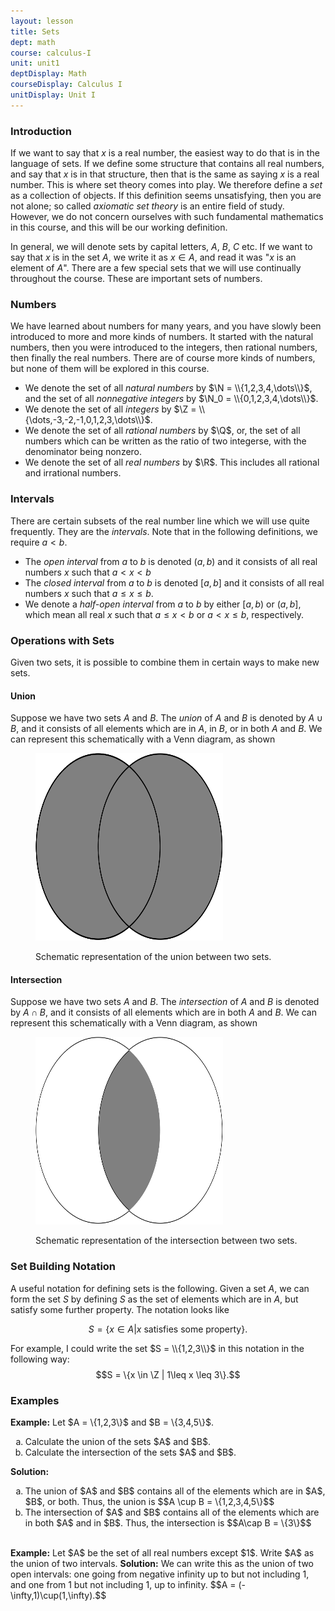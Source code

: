 ```yaml
---
layout: lesson
title: Sets
dept: math
course: calculus-I
unit: unit1
deptDisplay: Math
courseDisplay: Calculus I
unitDisplay: Unit I
---
```


### Introduction
If we want to say that $x$ is a real number, the easiest way to do that is in the language of sets. If we define some structure that contains all real numbers, and say that $x$ is in that structure, then that is the same as saying $x$ is a real number. This is where set theory comes into play. We therefore define a *set* as a collection of objects. If this definition seems unsatisfying, then you are not alone; so called *axiomatic set theory* is an entire field of study. However, we do not concern ourselves with such fundamental mathematics in this course, and this will be our working definition.

In general, we will denote sets by capital letters, $A$, $B$, $C$ etc. If we want to say that $x$ is in the set $A$, we write it as $x\in A$, and read it was "$x$ is an element of $A$". There are a few special sets that we will use continually throughout the course. These are important sets of numbers. 

### Numbers
We have learned about numbers for many years, and you have slowly been introduced to more and more kinds of numbers. It started with the natural numbers, then you were introduced to the integers, then rational numbers, then finally the real numbers. There are of course more kinds of numbers, but none of them will be explored in this course. 

* We denote the set of all *natural numbers* by  $\N = \\{1,2,3,4,\dots\\}$, and the set of all *nonnegative integers* by $\N_0 = \\{0,1,2,3,4,\dots\\}$. 
* We denote the set of all *integers* by $\Z = \\{\dots,-3,-2,-1,0,1,2,3,\dots\\}$.
* We denote the set of all *rational numbers* by $\Q$, or, the set of all numbers which can be written as the ratio of two integerse, with the denominator being nonzero.
* We denote the set of all *real numbers* by $\R$. This includes all rational and irrational numbers.

### Intervals

There are certain subsets of the real number line which we will use quite frequently. They are the *intervals*. Note that in the following definitions, we require $a < b$.

* The *open interval* from $a$ to $b$ is denoted $(a,b)$ and it consists of all real numbers $x$ such that $a < x < b$
* The *closed interval* from $a$ to $b$ is denoted $[a,b]$ and it consists of all real numbers $x$ such that $a \leq x \leq b$. 
* We denote a *half-open interval* from $a$ to $b$ by either $[a,b)$ or $(a,b]$, which mean all real $x$ such that $a\leq x < b$ or $a < x \leq b$, respectively.

### Operations with Sets

Given two sets, it is possible to combine them in certain ways to make new sets. 

#### Union

Suppose we have two sets $A$ and $B$. The *union* of $A$ and $B$ is denoted by $A\cup B$, and it consists of all elements which are in $A$, in $B$, or in both $A$ and $B$. We can represent this schematically with a Venn diagram, as shown

<figure class="center">
<p><img src="sets-Figures/union.svg" alt="Union Venn Diagram" style="width:300px;height:300px;"> </p>
<figcaption class="center">Schematic representation of the union between two sets.</figcaption> </figure>

#### Intersection

Suppose we have two sets $A$ and $B$. The *intersection* of $A$ and $B$ is denoted by $A\cap B$, and it consists of all elements which are in both $A$ and $B$. We can represent this schematically with a Venn diagram, as shown

<figure class="center">
<p><img src="sets-Figures/intersection.svg" alt="Intersection Venn Diagram" style="width:300px;height:300px;"> </p>
<figcaption class="center">Schematic representation of the intersection between two sets.</figcaption> </figure>


### Set Building Notation
A useful notation for defining sets is the following. Given a set $A$, we can form the set $S$ by defining $S$ as the set of elements which are in $A$, but satisfy some further property. The notation looks like

$$S = \{x \in A | x\text{ satisfies some property}\}.$$

For example, I could write the set $S = \\{1,2,3\\}$ in this notation in the following way:
$$S = \{x \in \Z | 1\leq x \leq 3\}.$$

### Examples

<div class="example">
<b>Example:</b> Let $A = \{1,2,3\}$ and $B = \{3,4,5\}$.
<ol type="a">
<li>Calculate the union of the sets $A$ and $B$. </li>
<li>Calculate the intersection of the sets $A$ and $B$. </li>
</ol>
<b>Solution:</b> 
<ol type = "a">
<li>The union of $A$ and $B$ contains all of the elements which are in $A$, $B$, or both. Thus, the union is
$$A \cup B = \{1,2,3,4,5\}$$ </li>
<li> The intersection of $A$ and $B$ contains all of the elements which are in both $A$ and in $B$. Thus, the intersection is 
$$A\cap B = \{3\}$$</li>
</ol>
</div>

<br>

<div class="example">
<b>Example:</b> Let $A$ be the set of all real numbers except $1$. Write $A$ as the union of two intervals.
<b>Solution:</b> We can write this as the union of two open intervals: one going from negative infinity up to but not including 1, and one from 1 but not including 1, up to infinity.
$$A = (-\infty,1)\cup(1,\infty).$$
</div>
